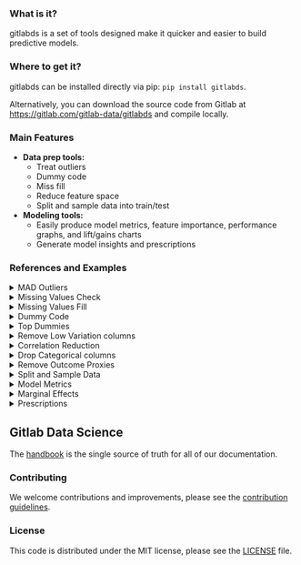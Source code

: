 ### What is it?
gitlabds is a set of tools designed make it quicker and easier to build predictive models.


### Where to get it?
gitlabds can be installed directly via pip: `pip install gitlabds`.

Alternatively, you can download the source code from Gitlab at https://gitlab.com/gitlab-data/gitlabds and compile locally.


### Main Features	
- **Data prep tools:**
	- Treat outliers
	- Dummy code
	- Miss fill
	- Reduce feature space
	- Split and sample data into train/test
- **Modeling tools:**
	- Easily produce model metrics, feature importance, performance graphs, and lift/gains charts 
    - Generate model insights and prescriptions 

### References and Examples
<details><summary> MAD Outliers </summary>

#### Description
Median Absoutely Deviation for outlier detection and correction. By default will windsor all numeric values in your dataframe that are more than 4 standard deviations above or below the median ('threshold').

`gitlabds.mad_outliers(df, dv=None, min_levels=10, columns = 'all', threshold=4, inplace=False, verbose=True, windsor_threshold=0.01, output_file=None, output_method='a'):`

#### Parameters:
- **_df_** : your pandas dataframe
- **_dv_** : The column name of your outcome. Entering your outcome variable in will prevent it from being windsored. May be left blank there is no outcome variable.
- **_min_levels_** : Only include columns that have at least the number of levels specified. 
- **_columns_** : Will examine at all numeric columns by default. To limit to just  a subset of columns, pass a list of column names. Doing so will ignore any constraints put on by the 'dv' and 'min_levels' paramaters. 
- **_threshold_** : Windsor values greater than this number of standard deviations from the median.
- **_inplace_** : Set to `True` to replace existing dataframe. Set to false to create a new one. Set to `False` to suppress
- **_verbose_** : Set to `True` to print outputs of windsoring being done. Set to `False` to suppress.
- **_windsor_threshold_** : Only windsor values that affect less than this percentage of the population.  
- **_output_file_**: Output syntax to file (e.g. 'my_syntax.py') as a function. Defaults to `None`.
- **_output_method_**: Method of writing file; 'w' to write, 'a' to append. Defaults to 'a'.

#### Returns
- DataFrame with windsored values or None if `inplace=True`.
	
#### Examples:
		
```
#Create a new df; only windsor selected columns; suppress verbose
import gitlabds
new_df = gitlabds.mad_outliers(df = my_df, dv='my_outcome', columns = ['colA', 'colB', 'colC'], verbose=False)
```
```
#Inplace outliers. Will windsor values by altering the current dataframe
import gitlabds
gitlabds.mad_outliers(df = my_df, dv='my_outcome', columns = 'all', inplace=True)
```
</details>
   
<details><summary> Missing Values Check </summary>

#### Description
Check for missing values.

`gitlabds.missing_check(df=None, threshold = 0, by='column_name', ascending=True, return_missing_cols = False):`

#### Parameters:
- **_df_** : your pandas dataframe
- **_threshold_** : The percent of missing values at which a column is considered to have missing values. For example, threshold = .10 will only display columns with more than 10% of its values missing. Defaults to 0.
- **_by_** : Columns to sort by. Defaults to `column_name`. Also accepts `percent_missing`, `total_missing`, or a list.
- **_ascending_** : Sort ascending vs. descending. Defaults to ascending (ascending=True).
- **_return_missing_cols_** : Set to `True` to return a list of column names that meet the threshold criteria for missing. 

#### Returns
- List of columns with missing values filled or None if `return_missing_cols=False`.

#### Examples:
		
```
#Check for missing values using default settings
gitlabds.missing_check(df=my_df, threshold = 0, by='column_name', ascending=True, return_missing_cols = False)
```
```
#Check for columns with more than 5% missing values and return a list of those columns
missing_list = gitlabds.missing_check(df=my_df, threshold = 0.05, by='column_name', ascending=True, return_missing_cols = True) 
```
</details>

<details><summary> Missing Values Fill </summary>

#### Description
Fill missing values using a range of different options.

`gitlabds.missing_fill(df=None, columns='all', method='zero', inplace=False, output_file=None, output_method='a'):`

#### Parameters:
- **_df_** : your pandas dataframe
- **_columns_** : Columns which to miss fill. Defaults to `all` which will miss fill all columns with missing values.
- **_method_** : Options are `zero`, `median`, `mean`, `drop_column`, and `drop_row`. Defaults to `zero`.
- **_inplace_** : Set to `True` to replace existing dataframe. Set to false to create a new one. Set to `False` to suppress
- **_output_file_**: Output syntax to file (e.g. 'my_syntax.py') as a function. Defaults to `None`.
- **_output_method_**: Method of writing file; 'w' to write, 'a' to append. Defaults to 'a'.

#### Returns
- DataFrame with missing values filled or None if `inplace=True`.

#### Examples:
		
```
#Miss fill specificied columns with the mean value into a new dataframe
new_df = gitlabds,missing_fill(df=my_df, columns=['colA', 'colB', 'colC'], method='mean', inplace=False):
```
```
#Miss fill all values with zero in place.
gitlabds.missing_fill(df=my_df, columns='all', method='zero', inplace=True)   
```
</details>

<details><summary> Dummy Code </summary>

#### Description
Dummy code (AKA "one-hot encode") categorical and numeric columns based on the paremeters specificed below. Note: categorical columns will be dropped after they are dummy coded; numeric columns will not

`gitlabds.dummy_code(df, dv=None, columns='all', categorical=True, numeric=True, categorical_max_levels = 20, numeric_max_levels = 10, dummy_na=False, output_file=None, output_method='a'):`

#### Parameters:
- **_df_** : your pandas dataframe
- **_dv_** : The column name of your outcome. Entering your outcome variable in will prevent it from being dummy coded. May be left blank there is no outcome variable.
- **_columns_** : Will examine at all columns by default. To limit to just  a subset of columns, pass a list of column names. 
- **_categorical_** : Set to `True` to attempt to dummy code any categorical column passed via the `columns` parameter.
- **_numeric_** : Set to `True` to attempt to dummy code any numeric column passed via the `columns` parameter.
- **_categorical_max_levels_** : Maximum number of levels a categorical column can have to be eligable for dummy coding.
- **_categorical_max_levels_** : Maximum number of levels a numeric column can have to be eligable for dummy coding.
- **_dummy_na_** : Set to `True` to create a dummy coded column for missing values.
- **_output_file_**: Output syntax to file (e.g. 'my_syntax.py') as a function. Defaults to `None`.
- **_output_method_**: Method of writing file; 'w' to write, 'a' to append. Defaults to 'a'.

#### Returns
- DataFrame with dummy-coded columns. Categorical columns that were dummy coded will be dropped from the dataframe.

#### Examples:
		
```
#Dummy code only categorical columns with a maxinum of 30 levels. Do not dummy code missing values
new_df = gitlabds.dummy_code(df=my_df, dv='my_outcome', columns='all', categorical=True, numeric=False, categorical_max_levels = 30, dummy_na=False)
```
```
#Dummy code only columns specified in the `columns` parameter with a maxinum of 10 levels for categorical and numeric. Also dummy code missing values
new_df = gitlabds.dummy_code(df=my_df, dv='my_outcome', columns= ['colA', colB', 'colC'], categorical=True, numeric=True, categorical_max_levels = 10, numeric_max_levels = 10,  dummy_na=True)
```
</details>

<details><summary> Top Dummies </summary>

#### Description
Dummy codes only categorical levels above a certain threshold of the population. Useful when a column contains many levels but there is not a need or desire to dummy code every level. Currently only works for categorical columns.

`gitlabds.dummy_top(df=None, dv=None, columns = 'all', min_threshold = 0.05, drop_categorial=True, verbose=True, output_file=None, output_method='a'):`

#### Parameters:
- **_df_** : your pandas dataframe
- **_dv_** : The column name of your outcome. Entering your outcome variable in will prevent it from being dummy coded. May be left blank there is no outcome variable.
- **_columns_** : Will examine at all columns by default. To limit to just  a subset of columns, pass a list of column names. 
- **_min_threshold_**: The threshold at which levels will be dummy coded. For example, the default value of `0.05` will dummy code any categorical level that is in at least 5% of all rows.
_ **_drop_categorical_**: Set to `True` to drop categorical columns after they are considered for dummy coding. Set to `False` to keep the original categorical columns in the dataframe.
- **_verbose_** : Set to `True` to print detailed list of all dummy columns being created. Set to `False` to suppress.
- **_output_file_**: Output syntax to file (e.g. 'my_syntax.py') as a function. Defaults to `None`.
- **_output_method_**: Method of writing file; 'w' to write, 'a' to append. Defaults to 'a'.

#### Returns
- DataFrame with dummy coded columns.

#### Examples:
		
```
#Dummy code all categorical levels from all categorical columns whose values are in at least 5% of all rows.
new_df = gitlabds.dummy_top(df=my_df, dv='my_outcome', columns = 'all', min_threshold = 0.05, drop_categorial=True, verbose=True)
```
```
#Dummy code all categorical levels from the selected columns who values are in at least 10% of all rows; suppress verbose printout and retain original categorical columns.
new_df = gitlabds.dummy_top(df=my_df, dv='my_outcome', columns = ['colA', 'colB', 'colC'], min_threshold = 0.10, drop_categorial=False, verbose=False)
```
</details>




<details><summary> Remove Low Variation columns </summary>

#### Description
Remove columns from a dataset that do not meet the variation threshold. That is, columns will be dropped that contain a high percentage of one value.

`gitlabds.remove_low_variation(df=None, dv=None, columns='all', threshold=.98, inplace=False, verbose=True):`

#### Parameters:
- _**df**_ : your pandas dataframe
- **_dv_** : The column name of your outcome. Entering your outcome variable in will prevent it from being removed due to low variation. May be left blank there is no outcome variable.
- **_columns_** : Will examine at all columns by default. To limit to just  a subset of columns, pass a list of column names. 
- **_threshold_**: The maximum percentage one value in a column can represent. columns that exceed this threshold will be dropped. For example, the default value of `0.98` will drop any column where one value is present in more than 98% of rows.
- **_inplace_** : Set to `True` to replace existing dataframe. Set to false to create a new one. Set to `False` to suppress
- **_verbose_** : Set to `True` to print outputs of windsoring being done. Set to `False` to suppress.

#### Returns
- DataFrame with low variation columns dropped or None if `inplace=True`.

#### Examples:
		
```
#Dropped any columns (except for the outcome) where one value is present in more than 95% of rows. A new dataframe will be created.
new_df = gitlabds.remove_low_variation(df=my_df, dv='my_outcome', columns='all', threshold=.95):
```
```
#Dropped any of the selected columns where one value is present in more than 99% of rows. Operation will be done in place on the existing dataframe.
gitlabds.remove_low_variation(df=my_df, dv=None, columns = ['colA', 'colB', 'colC'], threshold=.99, inplace=True):
```
</details>

<details><summary> Correlation Reduction </summary>

#### Description
Reduce the number of columns on a dataframe by dropping columns that are highly correlated with other columns. Note: only one of the two highly correlated columns will be dropped. uses Pearson's correlation coefficient.

`gitlabds.correlation_reduction(df=None, dv=None, threshold = 0.90, inplace=False, verbose=True):`

#### Parameters:
- _**df**_ : your pandas dataframe
- **_dv_** : The column name of your outcome. Entering your outcome variable in will prevent it from being dropped. May be left blank there is no outcome variable.
- **_threshold_**: The threshold above which columns will be dropped. If two variables exceed this threshold, one will be dropped from the dataframe. For example, the default value of `0.90` will identify columns that have correlations greater than 90% to each other and drop one of those columns.
- **_inplace_** : Set to `True` to replace existing dataframe. Set to false to create a new one. Set to `False` to suppress
- **_verbose_** : Set to `True` to print outputs of windsoring being done. Set to `False` to suppress.

#### Returns
- DataFrame with half of highly correlated columns dropped or None if `inplace=True`.

#### Examples:
		
```
#Perform column reduction via correlation using a threshold of 95%, excluding the outcome column. A new dataframe will be created.
new_df = gitlabds.correlation_reduction(df=my_df, dv=None, threshold = 0.95, verbose=True)
```
```
#Perform column reduction via correlation using a threshold of 90%. Operation will be done in place on the existing dataframe.
gitlabds.correlation_reduction(df=None, dv='my_outcome', threshold = 0.90, inplace=True, verbose=True)
```
</details>

<details><summary> Drop Categorical columns </summary>

#### Description
Drop all categorical columns from the dataframe. A useful step before regression modeling, as categorical variables are not used.

`gitlabds.drop_categorical(df, inplace=False):`

#### Parameters:
- _**df**_ : your pandas dataframe
- **_inplace_** : Set to `True` to replace existing dataframe. Set to false to create a new one. Set to `False` to suppress

#### Returns
- DataFrame with categorical columns dropped or None if `inplace=True`.

#### Examples:
		
```
#Dropping categorical columns and creating a new dataframe
new_df = gitlabds.drop_categorical(df=my_df) 
```
```
#Dropping categorical columns in place
gitlabds.drop_categorical(df=my_df, inplace=True) 
```
</details>


<details><summary> Remove Outcome Proxies </summary>

#### Description
Remove columns that are highly correlated with the outcome (target) column.

`gitlabds.dv_proxies(df, dv, threshold=.8, inplace=False):`

#### Parameters:
- _**df**_ : your pandas dataframe
- _**dv**_ : The column name of your outcome.    
- _**threshold**_ : The Pearson's correlation value to the outcome above which columns will be dropped. For example, the default value of `0.80` will identify and drop columns that have correlations greater than 80% to the outcome.    
- **_inplace_** : Set to `True` to replace existing dataframe. Set to false to create a new one. Set to `False` to suppress

#### Returns
- DataFrame with outcome proxy columns dropped or None if `inplace=True`.

#### Examples:
		
```
#Drop columns with correlations to the outcome greater than 70% and create a new dataframe
new_df = gitlabds.dv_proxies(df=my_df, dv='my_outcome', threshold=.7)    
```
```
#Drop columns with correlations to the outcome greater than 80% in place
gitlabds.dv_proxies(df=my_df, dv='my_outcome', threshold=.8, inplace=True)        
```
</details>


<details><summary> Split and Sample Data </summary>

#### Description
This function will split your data into train and test datasets, separating the outcome from the rest of the file. The resultant datasets will be named x_train,y_train, x_test, and y_test.

`gitlabds.split_data(df, train_pct=.7, dv=None, dv_threshold=.0, random_state = 5435):`

#### Parameters:
- _**df**_ : your pandas dataframe
- _**train_pct**_ : The percentage of rows randomdly assigned to the training dataset.
- _**dv**_ : The column name of your outcome.  
- _**dv_threshold**_ : The minimum percentage of rows that much contain a positive instance (i.e. > 0) of the outcome. SMOTE/SMOTE-NC will be used to upsample positive instances until this threshold is reached. Can be disabled by setting to 0. Only accepts values 0 to 0.5
- **random_state** : Random seed to use for splitting dataframe and for up-sampling (if needed)

#### Returns
- 4 dataframes for train and test and a list of model weights.

#### Examples:
		
```
#Split into train and test datasets with 70% of rows in train and 30% in test and change random seed.
x_train, y_train, x_test, y_test, model_weights = gitlabds.split_data(df=my_df, dv='my_outcome', train_pct=0.70, dv_threshold=0, random_state = 64522)
```
```
#Split into train and test datasets with 80% of rows in train and 20% in test; Up-sample if needed to hit 10% threshold.
x_train, y_train, x_test, y_test, model_weights = gitlabds.split_data(df=my_df, dv='my_outcome', train_pct=0.80, dv_threshold=0.1)
```
</details>

<details><summary> Model Metrics </summary>

#### Description
Display a variety of model metrics for linear and logistic predictive models.

`gitlabds.model_metrics(model, x_train, y_train, x_test, y_test, show_graphs=True, f_score = 0.50, classification = True, algo=None, decile_n=10, top_features_n=20):`

#### Parameters:
- _**model**_ : model file from training
- _**x_train**_ : train "predictors" dataframe. 
- _**y_train**_ : train outcome/dv/target dataframe
- _**x_test**_ : test "predictors" dataframe. 
- _**y_test**_ : test outcome/dv/target dataframe
- _**show_graphs**_ : Set to `True` to show visualizations
- _**f_score**_ : Cut point for determining a correct classification. Must also set classification to `True` to enable.
- _**classification**_ : Set to `True` to show classification model metrics (accuracy, precision, recall, F1). Set show_graphs to `True` to display confusion matrix.
- _**algo**_ : Select the algorythm used to display additional model metrics. Supports `rf`, `xgb`, 'logistic', 'elasticnet', and `None`. If your model type is not listed, try `None` and some model metrics should still generate.
- _**top_features_n**_ : Print a list of the top x features present in the model.
- _**decile_n**_ : Specify number of group to create to calculate lift. Defaults to `10` (deciles)



#### Returns
- Separate dataframes for `model metrics` and `lift` and `class_model_metrics` (optional). Lists for `top_features`, and `decile_breaks`.

#### Examples:
		
```
#Display model metrics from an XGBoost model. Return classification metrics using a cut point of 0.30 F-Score
model_metrics, lift, class_metrics, top_features, decile_breaks = gitlabds.model_metrics(model=model, x_train=x_train, y_train=y_train, x_test=x_test, y_test=y_test, show_graphs=True, f_score = 0.3, classification=True, algo='xgb', top_features_n=20, decile_n=10)
```

```
#Display model metrics from a logistic model. Do not return classification metrics and suppress visualizations
model_metrics, lift, top_features, decile_breaks = gitlabds.model_metrics(model=model, x_train=x_train, y_train=y_train, x_test=x_test, y_test=y_test, show_graphs=False, classification=False, algo='logistic',top_features_n=20, decile_n=10)
```
</details>

<details><summary> Marginal Effects </summary>

#### Description
Calculates and returns the marginal effects at the mean (MEM) for predcitor fields.

`gitlabds.marginal_effects(model, x_test, dv_description, field_labels=None):`

#### Parameters:
- _**model**_ : model file from training
- _**x_test**_ : test "predictors" dataframe.
- _**dv_description**_ : Description of the outcome field to be used in text-based insights. 
- _**field_labels**_ : Dict of field descriptions. The key is the field/feature/predictor name. The value is descriptive text of the field. This field is optional and by default will use the field name


#### Returns
- Dataframe of marginal effects.

#### Examples:
		
</details>

<details><summary> Prescriptions </summary>

#### Description
Return "actionable" prescriptions and explanatory insights for each scored record. Insights first list actionable prescriptions follow by explainatory insights. This approach is recommended or linear/logistic methodologies only. Caution should be used if using a black box approach, as manpulating more than one prescription at a time could change a record's model score in unintended ways.  

`gitlabds.prescriptions(model, input_df, scored_df, actionable_fields, dv_description, field_labels=None, returned_insights=5, only_actionable=False, explanation_fields='all'):`

#### Parameters:
- _**model**_ : model file from training
- _**input_df**_ : train "predictors" dataframe. 
- _**scored_df**_ : dataframe containing model scores.
- _**actionable_fields**_ : Dict of actionable fields. The key is the field/feature/predictor name. The value accepts one of 3 values: `Increasing` for prescriptions only when the field increases; `Decreasing` for prescriptions only when the field decreases; `Both` for when the field either increases or decreases.   
- _**dv_description**_ : Description of the outcome field to be used in text-based insights.
- _**field_labels**_ : Dict of field descriptions. The key is the field/feature/predictor name. The value is descriptive text of the field. This field is optional and by default will use the field name
- _**returned_insights**_ : Number of insights per record to return. Defaults to 5
- _**only_actionable**_ : Only return actionable prescriptions
- _**explanation_fields**_ : List of explainable (non-actionable insights) fields to return insights for. Defaults to 'all'

#### Returns
- Dataframe of prescriptive actions. One row per record input.

#### Examples:
		
```
#Return prescriptions for the actionable fields of 'spend', 'returns', and 'emails_sent':
gitlabds.prescriptions(model=model, input_df=my_df, scored_df=my_scores, actionable_fields={'spend':'Increasing', 'returns':'Decreasing', 'emails_sent':'Both'}, dv_description='likelihood to churn', field_labels={'spend':'Dollars spent in last 6 months', 'returns':'Item returns in last 3 months', 'emails_sent':'Marketing emails sent in last month'}, returned_insights=5, only_actionable=True, explaination_fields=['spend', returns'])
```
</details>


## Gitlab Data Science

The [handbook](https://about.gitlab.com/handbook/business-technology/data-team/organization/data-science/) is the single source of truth for all of our documentation. 

### Contributing

We welcome contributions and improvements, please see the [contribution guidelines](CONTRIBUTING.md).

### License

This code is distributed under the MIT license, please see the [LICENSE](LICENSE) file.



